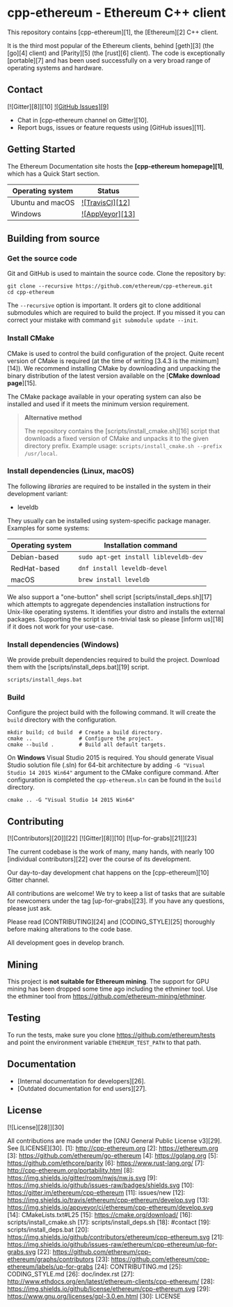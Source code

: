 # cpp-ethereum - Ethereum C++ client

This repository contains [cpp-ethereum][1], the [Ethereum][2] C++ client.

It is the third most popular of the Ethereum clients, behind [geth][3] (the [go][4]
client) and [Parity][5] (the [rust][6] client).  The code is exceptionally
[portable][7] and has been used successfully on a very broad range
of operating systems and hardware.


## Contact

[![Gitter][8]][10]
[![GitHub Issues][9]](https://github.com/ethereum/cpp-ethereum/issues)

- Chat in [cpp-ethereum channel on Gitter][10].
- Report bugs, issues or feature requests using [GitHub issues][11].


## Getting Started

The Ethereum Documentation site hosts the **[cpp-ethereum homepage][1]**, which
has a Quick Start section.


Operating system | Status
---------------- | ----------
Ubuntu and macOS | [![TravisCI][12]](https://travis-ci.org/ethereum/cpp-ethereum)
Windows          | [![AppVeyor][13]](https://ci.appveyor.com/project/ethereum/cpp-ethereum)


## Building from source

### Get the source code

Git and GitHub is used to maintain the source code. Clone the repository by:

```shell
git clone --recursive https://github.com/ethereum/cpp-ethereum.git
cd cpp-ethereum
```

The `--recursive` option is important. It orders git to clone additional
submodules which are required to build the project.
If you missed it you can correct your mistake with command
`git submodule update --init`.

### Install CMake

CMake is used to control the build configuration of the project. Quite recent
version of CMake is required
(at the time of writing [3.4.3 is the minimum][14]).
We recommend installing CMake by downloading and unpacking the binary
distribution  of the latest version available on the
[**CMake download page**][15].

The CMake package available in your operating system can also be installed
and used if it meets the minimum version requirement.

> **Alternative method**
>
> The repository contains the
[scripts/install_cmake.sh][16] script that downloads
> a fixed version of CMake and unpacks it to the given directory prefix.
> Example usage: `scripts/install_cmake.sh --prefix /usr/local`.

### Install dependencies (Linux, macOS)

The following *libraries* are required to be installed in the system in their
development variant:

- leveldb

They usually can be installed using system-specific package manager.
Examples for some systems:

Operating system | Installation command
---------------- | --------------------
Debian-based     | `sudo apt-get install libleveldb-dev`
RedHat-based     | `dnf install leveldb-devel`
macOS            | `brew install leveldb`


We also support a "one-button" shell script
[scripts/install_deps.sh][17]
which attempts to aggregate dependencies installation instructions for Unix-like
operating systems. It identifies your distro and installs the external packages.
Supporting the script is non-trivial task so please [inform us][18]
if it does not work for your use-case.

### Install dependencies (Windows)

We provide prebuilt dependencies required to build the project. Download them
with the [scripts/install_deps.bat][19] script.

```shell
scripts/install_deps.bat
```

### Build

Configure the project build with the following command. It will create the
`build` directory with the configuration.

```shell
mkdir build; cd build  # Create a build directory.
cmake ..               # Configure the project.
cmake --build .        # Build all default targets.
```

On **Windows** Visual Studio 2015 is required. You should generate Visual Studio
solution file (.sln) for 64-bit architecture by adding
`-G "Visual Studio 14 2015 Win64"` argument to the CMake configure command.
After configuration is completed the `cpp-ethereum.sln` can be found in the
`build` directory.

```shell
cmake .. -G "Visual Studio 14 2015 Win64"
```

## Contributing

[![Contributors][20]][22]
[![Gitter][8]][10]
[![up-for-grabs][21]][23]

The current codebase is the work of many, many hands, with nearly 100
[individual contributors][22] over the course of its development.

Our day-to-day development chat happens on the
[cpp-ethereum][10] Gitter channel.

All contributions are welcome! We try to keep a list of tasks that are suitable
for newcomers under the tag
[up-for-grabs][23].
If you have any questions, please just ask.

Please read [CONTRIBUTING][24] and [CODING_STYLE][25]
thoroughly before making alterations to the code base.

All development goes in develop branch.


## Mining

This project is **not suitable for Ethereum mining**. The support for GPU mining
has been dropped some time ago including the ethminer tool. Use the ethminer tool from https://github.com/ethereum-mining/ethminer.

## Testing

To run the tests, make sure you clone https://github.com/ethereum/tests and point the environment variable
`ETHEREUM_TEST_PATH` to that path.

## Documentation

- [Internal documentation for developers][26].
- [Outdated documentation for end users][27].


## License

[![License][28]][30]

All contributions are made under the [GNU General Public License v3][29]. See [LICENSE][30].
[1]: http://cpp-ethereum.org
[2]: https://ethereum.org
[3]: https://github.com/ethereum/go-ethereum
[4]: https://golang.org
[5]: https://github.com/ethcore/parity
[6]: https://www.rust-lang.org/
[7]: http://cpp-ethereum.org/portability.html
[8]: https://img.shields.io/gitter/room/nwjs/nw.js.svg
[9]: https://img.shields.io/github/issues-raw/badges/shields.svg
[10]: https://gitter.im/ethereum/cpp-ethereum
[11]: issues/new
[12]: https://img.shields.io/travis/ethereum/cpp-ethereum/develop.svg
[13]: https://img.shields.io/appveyor/ci/ethereum/cpp-ethereum/develop.svg
[14]: CMakeLists.txt#L25
[15]: https://cmake.org/download/
[16]: scripts/install_cmake.sh
[17]: scripts/install_deps.sh
[18]: #contact
[19]: scripts/install_deps.bat
[20]: https://img.shields.io/github/contributors/ethereum/cpp-ethereum.svg
[21]: https://img.shields.io/github/issues-raw/ethereum/cpp-ethereum/up-for-grabs.svg
[22]: https://github.com/ethereum/cpp-ethereum/graphs/contributors
[23]: https://github.com/ethereum/cpp-ethereum/labels/up-for-grabs
[24]: CONTRIBUTING.md
[25]: CODING_STYLE.md
[26]: doc/index.rst
[27]: http://www.ethdocs.org/en/latest/ethereum-clients/cpp-ethereum/
[28]: https://img.shields.io/github/license/ethereum/cpp-ethereum.svg
[29]: https://www.gnu.org/licenses/gpl-3.0.en.html
[30]: LICENSE